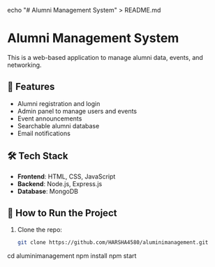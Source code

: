 echo "# Alumni Management System" > README.md
# Alumni Management System

This is a web-based application to manage alumni data, events, and networking.

## 🔧 Features

- Alumni registration and login
- Admin panel to manage users and events
- Event announcements
- Searchable alumni database
- Email notifications

## 🛠️ Tech Stack

- **Frontend**: HTML, CSS, JavaScript
- **Backend**: Node.js, Express.js
- **Database**: MongoDB

## 🚀 How to Run the Project

1. Clone the repo:
   ```bash
   git clone https://github.com/HARSHA4580/aluminimanagement.git
cd aluminimanagement
npm install
npm start

